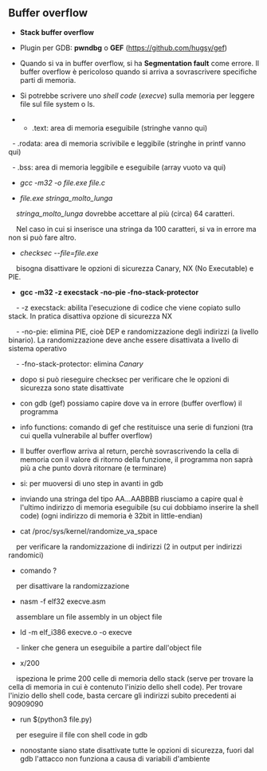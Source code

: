 ## Buffer overflow

- **Stack buffer overflow**

  

- Plugin per GDB: **pwndbg** o **GEF** (https://github.com/hugsy/gef)

  

- Quando si va in buffer overflow, si ha **Segmentation fault** come errore. Il buffer overflow è pericoloso quando si arriva a sovrascrivere specifiche parti di memoria.
- Si potrebbe scrivere uno *shell code* (*execve*) sulla memoria per leggere file sul file system o ls.

  

- - .text: area di memoria eseguibile (stringhe vanno qui)

  - .rodata: area di memoria scrivibile e leggibile (stringhe in printf vanno qui)

  - .bss: area di memoria leggibile e eseguibile (array vuoto va qui)

  

- *gcc -m32 -o file.exe file.c*

- *file.exe stringa_molto_lunga*

  

    *stringa_molto_lunga* dovrebbe accettare al più (circa) 64 caratteri.

    Nel caso in cui si inserisce una stringa da 100 caratteri, si va in errore ma non si può fare altro.

  

- *checksec --file=file.exe*

  

    bisogna disattivare le opzioni di sicurezza Canary, NX (No Executable) e PIE.

  

- **gcc -m32 -z execstack -no-pie -fno-stack-protector**

  

    - -z execstack: abilita l'esecuzione di codice che viene copiato sullo stack. In pratica disattiva opzione di sicurezza NX

    - -no-pie: elimina PIE, cioè DEP e randomizzazione degli indirizzi (a livello binario). La randomizzazione deve anche essere disattivata a livello di sistema operativo

    - -fno-stack-protector: elimina *Canary*

  

- dopo si può rieseguire checksec per verificare che le opzioni di sicurezza sono state disattivate

  

- con gdb (gef) possiamo capire dove va in errore (buffer overflow) il programma

  

- info functions: comando di gef che restituisce una serie di funzioni (tra cui quella vulnerabile al buffer overflow)

- Il buffer overflow arriva al return, perchè sovrascrivendo la cella di memoria con il valore di ritorno della funzione, il programma non saprà più a che punto dovrà ritornare (e terminare)

  

- si: per muoversi di uno step in avanti in gdb

  

- inviando una stringa del tipo AA...AABBBB riusciamo a capire qual è l'ultimo indirizzo di memoria eseguibile (su cui dobbiamo inserire la shell code) (ogni indirizzo di memoria è 32bit in little-endian)

  

- cat /proc/sys/kernel/randomize_va_space

  

    per verificare la randomizzazione di indirizzi (2 in output per indirizzi randomici)

  

- comando ?

  

    per disattivare la randomizzazione

  
  

- nasm -f elf32 execve.asm

  

    assemblare un file assembly in un object file

  

- ld -m elf_i386 execve.o -o execve

  

    - linker che genera un eseguibile a partire dall'object file

  

- x/200

  

    ispeziona le prime 200 celle di memoria dello stack (serve per trovare la cella di memoria in cui è contenuto l'inizio dello shell code). Per trovare l'inizio dello shell code, basta cercare gli indirizzi subito precedenti ai 90909090  

  

- run $(python3 file.py)

  

    per eseguire il file con shell code in gdb

  

- nonostante siano state disattivate tutte le opzioni di sicurezza, fuori dal gdb l'attacco non funziona a causa di variabili d'ambiente